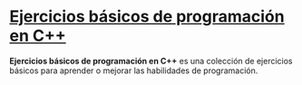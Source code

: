 # [Ejercicios básicos de programación en C++](https://github.com/gemboedu/ejercicios-basicos-c-pp)
**Ejercicios básicos de programación en C++** es una colección de ejercicios básicos para aprender o mejorar las habilidades de programación.